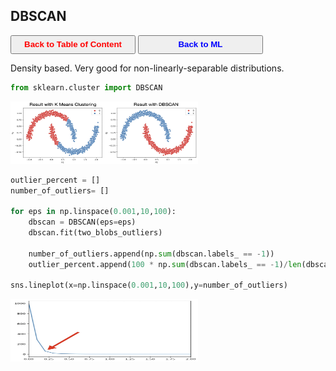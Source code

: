 ## DBSCAN

<a><button name="button" style = "color:red;width:200px;height:30px;cursor:pointer" onclick="window.location.href='https://reynier0611.github.io';">**Back to Table of Content**</button></a> <a><button name="button" style = "color:blue;width:200px;height:30px;cursor:pointer" onclick="window.location.href='https://reynier0611.github.io/ml/ml.html';">**Back to ML**</button></a>

Density based. Very good for non-linearly-separable distributions.

```python
from sklearn.cluster import DBSCAN
```

<img src="img/dbscan.jpg" width="300" height="100" style="float: center;" />

```python
outlier_percent = []
number_of_outliers= []

for eps in np.linspace(0.001,10,100):
    dbscan = DBSCAN(eps=eps)
    dbscan.fit(two_blobs_outliers)
    
    number_of_outliers.append(np.sum(dbscan.labels_ == -1))
    outlier_percent.append(100 * np.sum(dbscan.labels_ == -1)/len(dbscan.labels_))

sns.lineplot(x=np.linspace(0.001,10,100),y=number_of_outliers)
```

<img src="img/dbscan_elbow.jpg" width="300" height="100" style="float: center;" />
